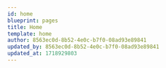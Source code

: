 ```yaml
---
id: home
blueprint: pages
title: Home
template: home
author: 8563ec0d-8b52-4e0c-b7f0-08ad93e89841
updated_by: 8563ec0d-8b52-4e0c-b7f0-08ad93e89841
updated_at: 1718929803
---
```

